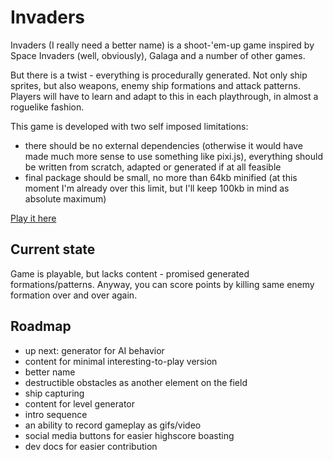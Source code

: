 # Invaders
Invaders (I really need a better name) is a shoot-'em-up game inspired
by Space Invaders (well, obviously), Galaga and a number of other games.

But there is a twist - everything is procedurally generated. Not only
ship sprites, but also weapons, enemy ship formations and attack patterns.
Players will have to learn and adapt to this in each playthrough, in
almost a roguelike fashion.

This game is developed with two self imposed limitations:
* there should be no external dependencies (otherwise it would have made
much more sense to use something like pixi.js), everything should be
written from scratch, adapted or generated if at all feasible
* final package should be small, no more than 64kb minified (at this
moment I'm already over this limit, but I'll keep 100kb in mind as
absolute maximum)

[Play it here](http://invaders.catgirl.games/)

## Current state
Game is playable, but lacks content - promised generated
formations/patterns. Anyway, you can score points by killing same enemy
formation over and over again.

## Roadmap
* up next: generator for AI behavior
* content for minimal interesting-to-play version
* better name
* destructible obstacles as another element on the field
* ship capturing
* content for level generator
* intro sequence
* an ability to record gameplay as gifs/video
* social media buttons for easier highscore boasting
* dev docs for easier contribution